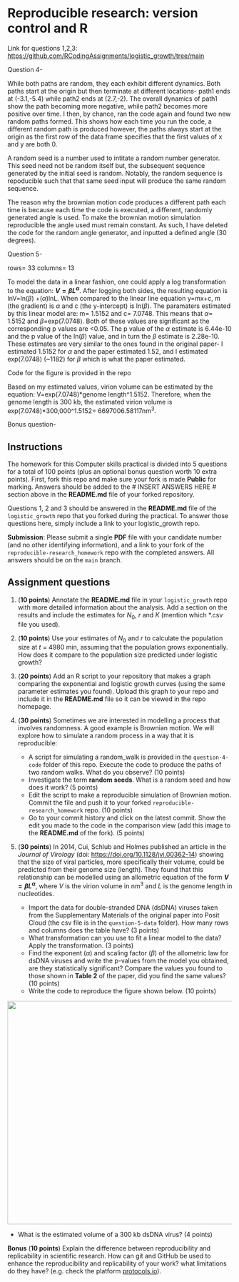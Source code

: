 # Reproducible research: version control and R

Link for questions 1,2,3: https://github.com/RCodingAssignments/logistic_growth/tree/main 


Question 4-

While both paths are random, they each exhibit different dynamics. Both paths start at the origin but then terminate at different locations- path1 ends at (-3.1,-5.4) while path2 ends at (2.7,-2). The overall dynamics of path1 show the path becoming more negative, while path2 becomes more positive over time. I then, by chance, ran the code again and found two new random paths formed. This shows how each time you run the code, a different random path is produced however, the paths always start at the origin as the first row of the data frame specifies that the first values of x and y are both 0. 

A random seed is a number used to intitate a random number generator. This seed need not be random itself but, the subsequent sequence generated by the initial seed is random. Notably, the random sequence is repoducible such that that same seed input will produce the same random sequence. 

The reason why the brownian motion code produces a different path each time is because each time the code is executed, a different, randomly generated angle is used. To make the brownian motion simulation reproducible the angle used must remain constant. As such, I have deleted the code for the random angle generator, and inputted a defined angle (30 degrees). 

Question 5-

rows= 33
columns= 13

To model the data in a linear fashion, one could apply a log transformation to the equation: **$`V = \beta L^{\alpha}`$**. After logging both sides, the resulting equation is lnV=ln($\beta$) +($\alpha$)lnL. When compared to the linear line equation y=mx+c, m (the gradient) is $\alpha$ and c (the y-intercept) is ln($\beta$). The paramaters estimated by this linear model are: m=  1.5152 and c= 7.0748. This means that $\alpha$= 1.5152 and $\beta$=exp(7.0748). Both of these values are significant as the corresponding p values are <0.05. The p value of the $\alpha$ estimate is 6.44e-10 and the p value of the ln($\beta$) value, and in turn the $\beta$ estimate is 2.28e-10. These estimates are very similar to the ones found in the original paper- I estimated 1.5152 for $\alpha$ and the paper estimated 1.52, and I estimated exp(7.0748) (~1182) for $\beta$ which is what the paper estimated. 

Code for the figure is provided in the repo

Based on my estimated values, virion volume can be estimated by the equation: V=exp(7.0748)*genome length^1.5152. Therefore, when the genome length is 300 kb, the estimated virion volume is exp(7.0748)*300,000^1.5152= 6697006.58117nm<sup>3</sup>. 

Bonus question-




## Instructions

The homework for this Computer skills practical is divided into 5 questions for a total of 100 points (plus an optional bonus question worth 10 extra points). First, fork this repo and make sure your fork is made **Public** for marking. Answers should be added to the # INSERT ANSWERS HERE # section above in the **README.md** file of your forked repository.

Questions 1, 2 and 3 should be answered in the **README.md** file of the `logistic_growth` repo that you forked during the practical. To answer those questions here, simply include a link to your logistic_growth repo.

**Submission**: Please submit a single **PDF** file with your candidate number (and no other identifying information), and a link to your fork of the `reproducible-research_homework` repo with the completed answers. All answers should be on the `main` branch.

## Assignment questions 

1) (**10 points**) Annotate the **README.md** file in your `logistic_growth` repo with more detailed information about the analysis. Add a section on the results and include the estimates for $N_0$, $r$ and $K$ (mention which *.csv file you used).
   
2) (**10 points**) Use your estimates of $N_0$ and $r$ to calculate the population size at $t$ = 4980 min, assuming that the population grows exponentially. How does it compare to the population size predicted under logistic growth? 

3) (**20 points**) Add an R script to your repository that makes a graph comparing the exponential and logistic growth curves (using the same parameter estimates you found). Upload this graph to your repo and include it in the **README.md** file so it can be viewed in the repo homepage.
   
4) (**30 points**) Sometimes we are interested in modelling a process that involves randomness. A good example is Brownian motion. We will explore how to simulate a random process in a way that it is reproducible:

   - A script for simulating a random_walk is provided in the `question-4-code` folder of this repo. Execute the code to produce the paths of two random walks. What do you observe? (10 points)
   - Investigate the term **random seeds**. What is a random seed and how does it work? (5 points)
   - Edit the script to make a reproducible simulation of Brownian motion. Commit the file and push it to your forked `reproducible-research_homework` repo. (10 points)
   - Go to your commit history and click on the latest commit. Show the edit you made to the code in the comparison view (add this image to the **README.md** of the fork). (5 points)

5) (**30 points**) In 2014, Cui, Schlub and Holmes published an article in the *Journal of Virology* (doi: https://doi.org/10.1128/jvi.00362-14) showing that the size of viral particles, more specifically their volume, could be predicted from their genome size (length). They found that this relationship can be modelled using an allometric equation of the form **$`V = \beta L^{\alpha}`$**, where $`V`$ is the virion volume in nm<sup>3</sup> and $`L`$ is the genome length in nucleotides.

   - Import the data for double-stranded DNA (dsDNA) viruses taken from the Supplementary Materials of the original paper into Posit Cloud (the csv file is in the `question-5-data` folder). How many rows and columns does the table have? (3 points)
   - What transformation can you use to fit a linear model to the data? Apply the transformation. (3 points)
   - Find the exponent ($\alpha$) and scaling factor ($\beta$) of the allometric law for dsDNA viruses and write the p-values from the model you obtained, are they statistically significant? Compare the values you found to those shown in **Table 2** of the paper, did you find the same values? (10 points)
   - Write the code to reproduce the figure shown below. (10 points)

  <p align="center">
     <img src="https://github.com/josegabrielnb/reproducible-research_homework/blob/main/question-5-data/allometric_scaling.png" width="600" height="500">
  </p>

  - What is the estimated volume of a 300 kb dsDNA virus? (4 points)

**Bonus** (**10 points**) Explain the difference between reproducibility and replicability in scientific research. How can git and GitHub be used to enhance the reproducibility and replicability of your work? what limitations do they have? (e.g. check the platform [protocols.io](https://www.protocols.io/)).
